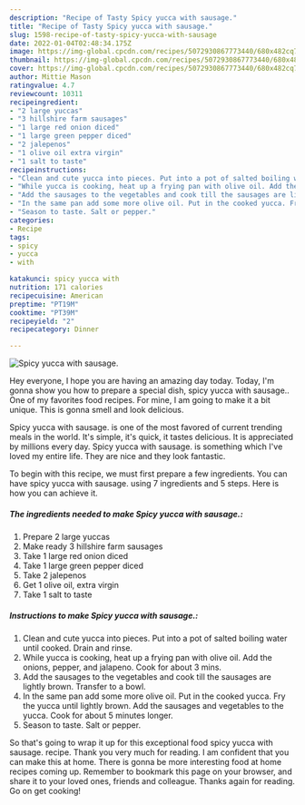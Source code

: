 ```yaml
---
description: "Recipe of Tasty Spicy yucca with sausage."
title: "Recipe of Tasty Spicy yucca with sausage."
slug: 1598-recipe-of-tasty-spicy-yucca-with-sausage
date: 2022-01-04T02:48:34.175Z
image: https://img-global.cpcdn.com/recipes/5072930867773440/680x482cq70/spicy-yucca-with-sausage-recipe-main-photo.jpg
thumbnail: https://img-global.cpcdn.com/recipes/5072930867773440/680x482cq70/spicy-yucca-with-sausage-recipe-main-photo.jpg
cover: https://img-global.cpcdn.com/recipes/5072930867773440/680x482cq70/spicy-yucca-with-sausage-recipe-main-photo.jpg
author: Mittie Mason
ratingvalue: 4.7
reviewcount: 10311
recipeingredient:
- "2 large yuccas"
- "3 hillshire farm sausages"
- "1 large red onion diced"
- "1 large green pepper diced"
- "2 jalepenos"
- "1 olive oil extra virgin"
- "1 salt to taste"
recipeinstructions:
- "Clean and cute yucca into pieces. Put into a pot of salted boiling water until cooked. Drain and rinse."
- "While yucca is cooking, heat up a frying pan with olive oil. Add the onions, pepper, and jalapeno. Cook for about 3 mins."
- "Add the sausages to the vegetables and cook till the sausages are lightly brown. Transfer to a bowl."
- "In the same pan add some more olive oil. Put in the cooked yucca. Fry the yucca until lightly brown. Add the sausages and vegetables to the yucca. Cook for about 5 minutes longer."
- "Season to taste. Salt or pepper."
categories:
- Recipe
tags:
- spicy
- yucca
- with

katakunci: spicy yucca with 
nutrition: 171 calories
recipecuisine: American
preptime: "PT19M"
cooktime: "PT39M"
recipeyield: "2"
recipecategory: Dinner

---
```



![Spicy yucca with sausage.](https://img-global.cpcdn.com/recipes/5072930867773440/680x482cq70/spicy-yucca-with-sausage-recipe-main-photo.jpg)

Hey everyone, I hope you are having an amazing day today. Today, I'm gonna show you how to prepare a special dish, spicy yucca with sausage.. One of my favorites food recipes. For mine, I am going to make it a bit unique. This is gonna smell and look delicious.

Spicy yucca with sausage. is one of the most favored of current trending meals in the world. It's simple, it's quick, it tastes delicious. It is appreciated by millions every day. Spicy yucca with sausage. is something which I've loved my entire life. They are nice and they look fantastic.




To begin with this recipe, we must first prepare a few ingredients. You can have spicy yucca with sausage. using 7 ingredients and 5 steps. Here is how you can achieve it.

<!--inarticleads1-->

##### The ingredients needed to make Spicy yucca with sausage.:

1. Prepare 2 large yuccas
1. Make ready 3 hillshire farm sausages
1. Take 1 large red onion diced
1. Take 1 large green pepper diced
1. Take 2 jalepenos
1. Get 1 olive oil, extra virgin
1. Take 1 salt to taste




<!--inarticleads2-->

##### Instructions to make Spicy yucca with sausage.:

1. Clean and cute yucca into pieces. Put into a pot of salted boiling water until cooked. Drain and rinse.
1. While yucca is cooking, heat up a frying pan with olive oil. Add the onions, pepper, and jalapeno. Cook for about 3 mins.
1. Add the sausages to the vegetables and cook till the sausages are lightly brown. Transfer to a bowl.
1. In the same pan add some more olive oil. Put in the cooked yucca. Fry the yucca until lightly brown. Add the sausages and vegetables to the yucca. Cook for about 5 minutes longer.
1. Season to taste. Salt or pepper.




So that's going to wrap it up for this exceptional food spicy yucca with sausage. recipe. Thank you very much for reading. I am confident that you can make this at home. There is gonna be more interesting food at home recipes coming up. Remember to bookmark this page on your browser, and share it to your loved ones, friends and colleague. Thanks again for reading. Go on get cooking!
